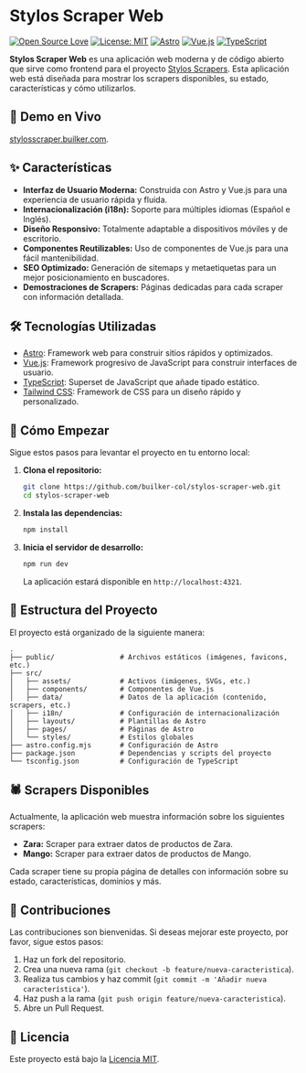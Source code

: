 # Stylos Scraper Web

[![Open Source Love](https://badges.frapsoft.com/os/v1/open-source.svg?v=103)](https://github.com/builker-col/stylos-scrapers)
[![License: MIT](https://img.shields.io/badge/License-MIT-yellow.svg)](https://opensource.org/licenses/MIT)
[![Astro](https://img.shields.io/badge/Astro-3.0-blueviolet)](https://astro.build/)
[![Vue.js](https://img.shields.io/badge/Vue.js-3-4FC08D)](https://vuejs.org/)
[![TypeScript](https://img.shields.io/badge/TypeScript-5.2-3178C6)](https://www.typescriptlang.org/)

**Stylos Scraper Web** es una aplicación web moderna y de código abierto que sirve como frontend para el proyecto [Stylos Scrapers](https://github.com/builker-col/stylos-scrapers). Esta aplicación web está diseñada para mostrar los scrapers disponibles, su estado, características y cómo utilizarlos.

## 🚀 Demo en Vivo

[stylosscraper.builker.com](https://stylosscraper.builker.com/).

## ✨ Características

- **Interfaz de Usuario Moderna:** Construida con Astro y Vue.js para una experiencia de usuario rápida y fluida.
- **Internacionalización (i18n):** Soporte para múltiples idiomas (Español e Inglés).
- **Diseño Responsivo:** Totalmente adaptable a dispositivos móviles y de escritorio.
- **Componentes Reutilizables:** Uso de componentes de Vue.js para una fácil mantenibilidad.
- **SEO Optimizado:** Generación de sitemaps y metaetiquetas para un mejor posicionamiento en buscadores.
- **Demostraciones de Scrapers:** Páginas dedicadas para cada scraper con información detallada.

## 🛠️ Tecnologías Utilizadas

- [Astro](https://astro.build/): Framework web para construir sitios rápidos y optimizados.
- [Vue.js](https://vuejs.org/): Framework progresivo de JavaScript para construir interfaces de usuario.
- [TypeScript](https://www.typescriptlang.org/): Superset de JavaScript que añade tipado estático.
- [Tailwind CSS](https://tailwindcss.com/): Framework de CSS para un diseño rápido y personalizado.

## 🏁 Cómo Empezar

Sigue estos pasos para levantar el proyecto en tu entorno local:

1.  **Clona el repositorio:**

    ```bash
    git clone https://github.com/builker-col/stylos-scraper-web.git
    cd stylos-scraper-web
    ```

2.  **Instala las dependencias:**

    ```bash
    npm install
    ```

3.  **Inicia el servidor de desarrollo:**

    ```bash
    npm run dev
    ```

    La aplicación estará disponible en `http://localhost:4321`.

## 📁 Estructura del Proyecto

El proyecto está organizado de la siguiente manera:

```
.
├── public/                # Archivos estáticos (imágenes, favicons, etc.)
├── src/
│   ├── assets/            # Activos (imágenes, SVGs, etc.)
│   ├── components/        # Componentes de Vue.js
│   ├── data/              # Datos de la aplicación (contenido, scrapers, etc.)
│   ├── i18n/              # Configuración de internacionalización
│   ├── layouts/           # Plantillas de Astro
│   ├── pages/             # Páginas de Astro
│   └── styles/            # Estilos globales
├── astro.config.mjs       # Configuración de Astro
├── package.json           # Dependencias y scripts del proyecto
└── tsconfig.json          # Configuración de TypeScript
```

## 🕷️ Scrapers Disponibles

Actualmente, la aplicación web muestra información sobre los siguientes scrapers:

- **Zara:** Scraper para extraer datos de productos de Zara.
- **Mango:** Scraper para extraer datos de productos de Mango.

Cada scraper tiene su propia página de detalles con información sobre su estado, características, dominios y más.

## 🤝 Contribuciones

Las contribuciones son bienvenidas. Si deseas mejorar este proyecto, por favor, sigue estos pasos:

1.  Haz un fork del repositorio.
2.  Crea una nueva rama (`git checkout -b feature/nueva-caracteristica`).
3.  Realiza tus cambios y haz commit (`git commit -m 'Añadir nueva característica'`).
4.  Haz push a la rama (`git push origin feature/nueva-caracteristica`).
5.  Abre un Pull Request.

## 📄 Licencia

Este proyecto está bajo la [Licencia MIT](https://opensource.org/licenses/MIT).

